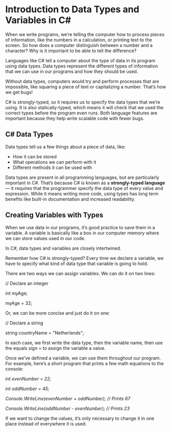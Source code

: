 # Introduction to Data Types and Variables in C#

When we write programs, we’re telling the computer how to process pieces of information, like the numbers in a calculation, or printing text to the screen. So how does a computer distinguish between a number and a character? Why is it important to be able to tell the difference?

Languages like C# tell a computer about the type of data in its program using data types. Data types represent the different types of information that we can use in our programs and how they should be used.

Without data types, computers would try and perform processes that are impossible, like squaring a piece of text or capitalizing a number. That’s how we get bugs!

C# is strongly-typed, so it requires us to specify the data types that we’re using. It is also statically-typed, which means it will check that we used the correct types before the program even runs. Both language features are important because they help write scalable code with fewer bugs.

## C# Data Types

Data types tell us a few things about a piece of data, like:

- How it can be stored
- What operations we can perform with it
- Different methods it can be used with

Data types are present in all programming languages, but are particularly important in C#. That’s because C# is known as a **strongly-typed language** — it requires that the programmer specify the data type of every value and expression. While it means writing more code, using types has long term benefits like built-in documentation and increased readability.

## Creating Variables with Types

When we use data in our programs, it’s good practice to save them in a variable. A variable is basically like a box in our computer memory where we can store values used in our code.

In C#, data types and variables are closely intertwined. 

Remember how C# is strongly-typed? Every time we declare a variable, we have to specify what kind of data type that variable is going to hold.

There are two ways we can assign variables. We can do it on two lines:

// Declare an integer

int myAge;

myAge = 32;

Or, we can be more concise and just do it on one:

// Declare a string

string countryName = "Netherlands";

In each case, we first write the data type, then the variable name, then use the equals sign = to assign the variable a value.

Once we’ve defined a variable, we can use them throughout our program. For example, here’s a short program that prints a few math equations to the console:

*int evenNumber = 22;*

*int oddNumber = 45;*

*Console.WriteLine(evenNumber + oddNumber); // Prints 67*

*Console.WriteLine(oddNumber - evenNumber); // Prints 23*

If we want to change the values, it’s only necessary to change it in one place instead of everywhere it is used.

